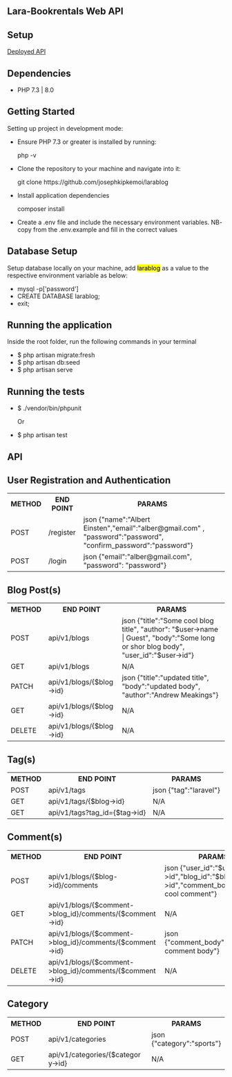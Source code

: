 ## Lara-Bookrentals Web API

## Setup

<a href="larablog.herokuapp.com" target="_blank">Deployed API</a>

## Dependencies

<ul>
    <li>PHP 7.3 | 8.0</li>
</ul>

## Getting Started
Setting up project in development mode:

<ul>
    <li>Ensure PHP 7.3 or greater is installed by running: </li>
    <p>php -v </p>
    <li>Clone the repository to your machine and navigate into it:</li>
    <p>git clone https://github.com/josephkipkemoi/larablog</p>
    <li>Install application dependencies</li>
    <p>composer install</p>
    <li>Create a .env file and include the necessary environment variables. NB- copy from the .env.example and fill in the correct values</li>
</ul>

## Database Setup
<p>Setup database locally on your machine, add <mark>larablog</mark> as a value to the respective environment variable as below:</p>
<ul>
    <li>mysql -p['password']</li>
    <li>CREATE DATABASE larablog;</li> 
    <li>exit;</li>
</ul>

## Running the application
<p>Inside the root folder, run the following commands in your terminal</p>

<ul>
    <li>$ php artisan migrate:fresh</li>
    <li>$ php artisan db:seed</li>
    <li>$ php artisan serve</li>
</ul>

## Running the tests
<ul>
    <li>$ ./vendor/bin/phpunit </li>
    <p>Or</p>
    <li>$ php artisan test</li>
 </ul>

## API 
<table>
<h2>User Registration and Authentication</h2>
<tr>
    <th>METHOD</th>
    <th>END POINT</th>
    <th>PARAMS</th>
</tr>
<tr>
    <td>POST</td>
    <td>/register</td>
    <td>json {"name":"Albert Einsten","email":"alber@gmail.com" , "password":"password", "confirm_password":"password"}</td>
</tr>
<tr>
    <td>POST</td>
    <td>/login</td>
    <td>json {"email":"alber@gmail.com", "password": "password"}</td>
</tr>
</table>

<table>
<h2>Blog Post(s)</h2>
<tr>
    <th>METHOD</th>
    <th>END POINT</th>
    <th>PARAMS</th>
</tr>
<tr>
    <td>POST</td>
    <td>api/v1/blogs</td>
    <td>json {"title":"Some cool blog title", "author": "$user->name | Guest", "body":"Some long or shor blog body", "user_id":"$user->id"}</td>
</tr>
<tr>
    <td>GET</td>
    <td>api/v1/blogs</td>
    <td>N/A</td>
</tr>
<tr>
    <td>PATCH</td>
    <td>api/v1/blogs/{$blog->id}</td>
    <td>json {"title":"updated title", "body":"updated body", "author":"Andrew Meakings"}</td>
</tr>
<tr>
    <td>GET</td>
    <td>api/v1/blogs/{$blog->id}</td>
    <td>N/A</td>
</tr>
<tr>
    <td>DELETE</td>
    <td>api/v1/blogs/{$blog->id}</td>
    <td>N/A</td>
</tr>
</table>

<table>
<h2>Tag(s)</h2>
<tr>
    <th>METHOD</th>
    <th>END POINT</th>
    <th>PARAMS</th>
</tr>
<tr>
    <td>POST</td>
    <td>api/v1/tags</td>
    <td>json {"tag":"laravel"}</td>
</tr>
<tr>
    <td>GET</td>
    <td>api/v1/tags/{$blog->id}</td>
    <td>N/A</td>
</tr>
<tr>
    <td>GET</td>
    <td>api/v1/tags?tag_id={$tag->id}</td>
    <td>N/A</td>
</tr>
</table>

<table>
<h2>Comment(s)</h2>
<tr>
    <th>METHOD</th>
    <th>END POINT</th>
    <th>PARAMS</th>
</tr>
<tr>
    <td>POST</td>
    <td>api/v1/blogs/{$blog->id}/comments</td>
    <td>json {"user_id":"$user->id","blog_id":"$blog->id","comment_body":"some cool comment"}</td>
</tr>
<tr>
    <td>GET</td>
    <td>api/v1/blogs/{$comment->blog_id}/comments/{$comment->id}</td>
    <td>N/A</td>
</tr>
<tr>
    <td>PATCH</td>
    <td>api/v1/blogs/{$comment->blog_id}/comments/{$comment->id}</td>
    <td>json {"comment_body":"updated comment body"}</td>
</tr>
<tr>
    <td>DELETE</td>
    <td>api/v1/blogs/{$comment->blog_id}/comments/{$comment->id}</td>
    <td>N/A</td>
</tr>
</table>

<table>
<h2>Category</h2>
<tr>
    <th>METHOD</th>
    <th>END POINT</th>
    <th>PARAMS</th>
</tr>
<tr>
    <td>POST</td>
    <td>api/v1/categories</td>
    <td>json {"category":"sports"}</td>
</tr>
<tr>
    <td>GET</td>
    <td>api/v1/categories/{$category->id}</td>
    <td>N/A</td>
</tr>
</table>
